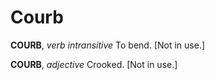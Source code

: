 # Courb

**COURB**, _verb intransitive_ To bend. \[Not in use.\]

**COURB**, _adjective_ Crooked. \[Not in use.\]